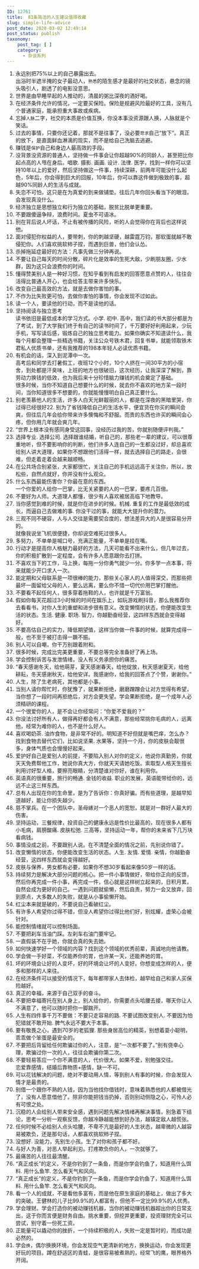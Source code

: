 ```yaml
---
ID: 12761
title:  81条简洁的人生建议值得收藏
slug: simple-life-advice
post_date: 2020-03-02 12:49:14
post_status: publish
taxonomy:
    post_tag: [ ]
    category:
      - 杂谈系列
---
```


1. 永远别把75%以上的自己暴露出去。  
出浴时半遮半掩的女子最动人，`熟悉`的陌生感才是最好的社交状态，悬念的镜头吸引人，剧透了的电影没意思。  
2. 世界是由早睡早起的人推动的，清晨的粥比深夜的酒好喝。  
3. 在经济条件允许的情况，一定要买保险。保险是规避风险最好的工具，没有几个普通家庭，能承担重大事故或疾病。  
4. 忘掉`人脉`二字，社交的本质是价值互换，你没本事没资源跟人换，人脉就是个笑话。  
5. 过去的事情，只要你还记着，那就不是往事了，没必要`苛求`自己“放下”。真正的放下，是直面鲜血淋漓的现实，而不是给自己洗脑去逃避。  
6. 赚钱是`保护`自己和身边人最高效的手段。  
7. 没背景没资源的普通人，坚持做一件事会让你超越90%的同龄人，甚至把比你起点高的人甩在身后。唱歌. 摄影. 画画. 设计. 法律. 医学，找到一样你可以坚持10年以上的爱好，然后坚持做这一件事，持续深耕，前两年可能没什么起色，5年后，你会得到巨大的回报，10年后，你可以靠这件做到极致的事，超越90%同龄人的生活与成就。  
8. 失恋不可怕，这只是在为真爱的到来做铺垫。往后几年你回头看当下的眼泪，会发现真没什么。  
9. 经济独立是思想独立和行为独立的基础，脱贫比脱单更重要。  
10. 不要跟傻逼争辩，浪费时间。夏虫不可语冰。  
11. 别在背后说人坏话，不止有被传播的风险，听的人会觉得你在背后也这样说他。  
12. 面对侵犯你权益的人，要带刺，你的刺越坚硬，越雷霆万钧，那软蛋就越不敢侵犯你。人们喜欢挑软柿子捏，而遇到巨兽，他们会认怂。  
13. 杀掉拖延症最好的方法：凡事先做三分钟再说。  
14. 不要让自己每天的时间分散，碎片化是效率的生死大敌，少刷朋友圈，少水群，因为这只会浪费你的时间。  
15. 懂得赞美别人是一种好习惯，在知乎看到有启发的回答愿意点赞的人，往往会活得比普通人开心，也会给答主带来许多快乐。  
16. 改变自己最高效的方法，就是去做你害怕的事。  
17. 不作为比失败更可怕，去做你害怕的事情，你会发现不过如此。  
18. 读一个人，要读他的行动，而不是读他的话。  
19. 坚持阅读与独立思考  
读书依旧是最低成本的学习方式。小学. 初中. 高中，我们读的书大部分都是为了考试，到了大学我们终于有自己的读书时间了，千万要好好利用起来，少玩手机，写写读后感，锻炼自己的独立思考能力。如果你确实不知道读什么，我每个月都会整理一些精选书籍，关注公众号铁木君，回复书单，就能领取铁木君私人优质书单，还有我推荐的198本年轻人必读优质书籍。  
20. 有机会的话，深入到泥潭中一次。  
高考后和同学去打暑假工，夜班12个小时，10个人挤在一间30平方的小宿舍，到处都是汗臭味，上班的地方也很破旧，这次经历，让我深深了解到，靠劳动力换钱的低效，也为我后来十分珍惜脑力赚钱的机会奠定了基础。  
很多时候，当你不知道自己想要什么的时候，就去你不喜欢的地方呆一段时间，当你知道很多不想要的，你就能慢慢明白自己真正要什么。  
21. 别老羡慕他人的生活，许多人白天光鲜靓丽的人，都是在深夜的黑暗里哭，你过得已经很好22. 别为了省钱降低自己的生活水平，便宜货在你买的瞬间会爽，但往后几年会给你带来许多懊悔和不舒服。而贵的东西也许买的瞬间会心疼，但你用几年就会爽几年。  
23. “世界上根本没有感同身受这回事，没经历过我的苦，你就别随便评判我。”  
24. 选择专业. 选择公司. 选择跟谁结婚，听自己的，那些老一辈的建议，可以很尊重地听，但不要影响你的判断，他们许多人连自己的一生都没过好，却总喜欢给别人讲大道理，如果你不想跟他们活得一样，就去选择自己的路走，会很难，但走着走着会越来越顺畅。  
25. 在公共场合别紧张，大家都很忙，关注自己的手机远远高于关注你，所以，放松些，自然点就好，你并没有什么观众。  
26. 什么东西最能伤害你？你最在意的东西。  
一个你爱的人给你一巴掌，比无关紧要的人的一巴掌，要疼几百倍。  
27. 不要好为人师。大道理人都懂，很少有人喜欢被居高临下地教导。  
28. 当你感觉到难的时候，就是你在进步的时候。机械. 重复的工作是最低效的成长，而逼自己去做难的事. 你没干过的事，就能大大提升你的潜力。  
29. 三观不同不硬容，人与人交往是需要契合度的，想法差异大的人是很容易分开的。  
就像我说坐飞机很便捷，你却说空难死过很多人。  
30. 多努力，不单单是喊口号，充满正能量，不单单是挂在嘴。  
31. 行动才是提高你人格魅力最好的方法，几天可能看不出来什么，但几年过去，你的积极扩散到一定程度，会有许多人愿意跟你去打拼。  
32. 不喜欢当下的工作，马上换，每拖一分你勇气就少一分。你多学一点本事，将来就能少开口求人一次。  
33. 能定期和父母联系是一项很棒的能力，那些关心家人的人值得深交，而那些把最坏一面留给父母的人，要么远离，要么你不惜一切代价用巴掌打醒他。  
34. 不要看不起任何人，很多穿着拖鞋的人，也许就是千万富翁。  
35. 假如你每天花超过3小时候的时间在娱乐上，如玩游戏刷抖音，那么我推荐你去看看书，对你人生的重塑和进步很有意义。改变懒惰的状态，你便能改变生活的状态。生活. 健康. 职场. 智力，你越勤奋经营，这四样东西就会变得越好。  
36. 不要高估自己的实力，降低期望值，这样当你做一件事的时候，就算完成得一般，也不至于被打击得一蹶不振。  
37. 别人可以自嘲，你干万别跟着附和。  
38. 很多时候，完成比完美更重要，不要总等完全准备好了再上场。  
39. 学会控制诉苦与发泄情绪，没人有义务承担你的痛苦。  
40. “春天感谢冬天，给他萌芽，夏天感谢春天，给他绽放，秋天感谢夏天，给他耕耘，冬天感谢秋天，给他安详。我感谢你，给我的回答点了个赞，谢谢你。”  
41. 人生，除了生老病死，其他都是小事。  
42. 当别人请你帮忙时，你犹豫了，就果断拒绝，磨磨蹭蹭会让对方觉得有希望，当你想了一段时间再拒绝后，对方会更失望。学会果断拒绝，是一个成年人必须精研的课程。  
43. 一个很爱你的人，是不会让你经常问：“你爱不爱我的？”  
44. 你没法讨好所有人，做得再好都会有人不满意，那些经常挑你毛病的人，远离他，经常为难你的人，也不是什么好人。  
45. 喜欢喝奶茶. 油炸食物，是非常不好的。明知道不好但就是嘴巴痒，怎么办？找到食物去替代它们，比如说坚果. 水果等，坚持一个月，你的皮肤会靓很多，身体气质也会慢慢好起来。  
46. 爱护好自己是爱别人的前提，不要陷入别人对你的定义，他说你真勤劳，你就天天免费帮他工作，她说你真大方，你就天天请她吃饭。索取型人格天生擅长利用讨好型人格，要擦亮眼睛，分清楚谁对你好，谁在利用你。  
47. 英语真的很重要，旅行的畅通. 金钱的收益. 职业的发展，英语能带给你的，远远不止这三样东西。  
48. 总有人出现在你的生命里，是为了告诉你：你真好骗。而有些道理，是越早知道越好，能让你损失越少。  
49. 慈不掌兵。在一个团队中，圣母婊对一个恶人的宽恕，就是对一群好人最大的伤害。  
50. 坚持运动，三餐规律，投资自己的健康永远是性价比最高的，现在很多人都有小毛病，肩膀酸痛. 皮肤松弛. 三高等，坚持运动一年，帮你的未来省下几万块看病钱。  
51. 事情没成之前，不要跟别人说。在不清楚全面的情况之前，先别说你错了。  
52. 改变懒惰的状态，你便能改变生活的状态。人生. 友情. 爱情. 亲情，你越勤奋经营，这四样东西就会变得越好。  
53. 皮肤与保养，男女都有必要，如果你不想30岁看起来像50岁一样的话。  
54. 持续努力是解决大部分问题的核心。把一件小事情做好，带给你正向的反馈，然后你再完成一件小事，再完成一件，信心就是这样树立起来的，日积月累，自然会成为更好的自己。一遇到问题就偷懒，然后自责，努力一会又放弃，回到原点，大多数人的失败，就是从小事偷懒开始。  
55. 红尘本来就是破的，不要说自己看破红尘。  
56. 有许多人希望你过得不错，但没人希望你过得比他们好，别炫耀，虚荣心会被针对。  
57. 能控制情绪就可以控制场面。  
58. 不要把刹车当油门踩。左刹车右油门要牢记。  
59. 一直假装不在乎她，你就会真的失去她。  
60. 如何快速学好一个领域的内容？找到这个领域的优秀前辈，真诚地向他请教。  
61. 学会做一手好菜，不仅能养你的胃，也许某一天，还能养她的胃。  
62. 坏的环境会让好的人变坏，好的环境会让坏的人变好。你想变成怎样的人，便多和那样的人来往。  
63. 在经济条件可以接受的情况下，每年都带家人去体检，越早给自己和家人买保险越好。  
64. 真正的幸福，来源于自己双手的奋斗。  
65. 不要把幸福寄托在别人身上，别人给你的，你需要点头哈腰去接，哪天你让人不满意了，他可以随时把你一脚踹开。  
66. 人生有四件事千万不要做：不要只走容易的路. 不要试图改变别人. 不要因为怕犯错就不敢开始. 脾气永远不要大于本事。  
67. 要有敬畏之心，遇到70岁的老狐狸. 那些身居高位的精英，别想着耍小聪明，乖乖做个笨蛋是最安全的。  
68. 不要把后背留给任何欺骗过你的人，注意，是“一次都不要了。”别有侥幸心理，欺骗过你一次的人，往往会欺骗你第二次。  
69. 不要轻易答应一个你不满意的人，代价很大。如果不爱，别勉强交往。  
恋爱靠感情，结婚后靠物质+感情，缺一不可。  
70. 可以花钱解决的问题，绝对不要动用人情，等到别人有事的时候，你会发现人情才是最贵的。  
71. 别借一个跟你不熟的人钱，因为当他找你借钱时，意味着熟悉他的人都被借光了，没有人愿意借他了。除非你能把钱当扔掉，否则别动侧隐之心，可怜人必有可恨之处。  
72. 沉稳的人会给别人带来安全感，遇到问题先解决情绪再解决事情，别急着下结论，思考一分析一观察反馈，你越冷静越能想到好办法，越镇定敌人越慌张。  
73. 任何时候不必给别人点头哈腰，不卑不亢是最好的人生状态，越卑微的人越容易被欺负，还是那句话，人都喜欢挑软柿子捏。  
74. 没想好. 没能力，先别生小孩。生了对你和孩子都不好。  
75. 与好人为善，对恶人举起利刃。打疼欺负你的人，一次就够了。  
76. 最痛苦的人往往最清醒。  
77. “真正成长”的定义，不是你钓到了一条鱼，而是你学会钓鱼了，知道用什么饵料. 用什么鱼竿. 怎么看天气和风向。  
77. “真正成长”的定义，不是你钓到了一条鱼，而是你学会钓鱼了，知道用什么饵料. 用什么鱼竿. 怎么看天气和风向。  
78. 看一个人的成就，不是看他多富有，而是他在原生家庭的基础上，做出了多大的突破。王健林的儿子比99.9%的人都富有，但他不一定比99.9%的人优秀。  
79. 学会理财。学会打造你的被动赚钱机器，当你的被动赚钱机器超出你的日常支出，这于你而言便是财务自由。挑水重要，但挖井更重要，投资理财完全可以尝试，别守着一份死工资。  
80. 正能量可以撬动你的挫折，一个持续积极的人，失败一定是暂时的，而成功是必然的。  
81. 学会`换`，偶尔换换环境，你会发现空气更清新的地方，换换运动，你会发现更好玩的项目。蹲在舒适区的青蛙，是很容易被煮熟的，经常飞的鹰，眼界格外开阔。
